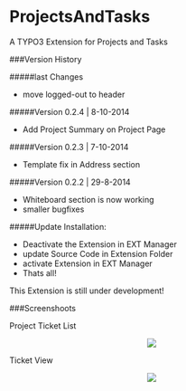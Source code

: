 ProjectsAndTasks
================

A TYPO3 Extension for Projects and Tasks



###Version History

#####last Changes
* move logged-out to header

#####Version 0.2.4 | 8-10-2014
* Add Project Summary on Project Page

#####Version 0.2.3 | 7-10-2014
* Template fix in Address section

#####Version 0.2.2 | 29-8-2014
* Whiteboard section is now working
* smaller bugfixes

#####Update Installation:
* Deactivate the Extension in EXT Manager 
* update Source Code in Extension Folder
* activate Extension in EXT Manager
* Thats all!



This Extension is still under development!

###Screenshoots

Project Ticket List
<p align="center" >
  <img src="https://raw.github.com/klaus-ger/ProjectsAndTasks/master/doc/projectview.png" >
</p>
Ticket View
<p align="center" >
  <img src="https://raw.github.com/klaus-ger/ProjectsAndTasks/master/doc/ticketview.png" >
</p>

